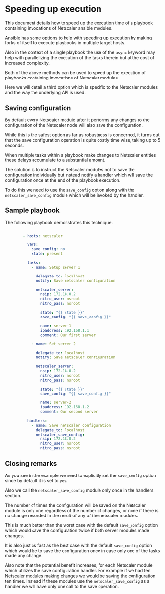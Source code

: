 # Speeding up execution

This document details how to speed up the execution time of a playbook
containing invocations of Netscaler ansible modules.

Ansible has some options to help with speeding up execution by making
forks of itself to execute playbooks in multiple target hosts.

Also in the context of a single playbook the use of the ``async`` keyword
may help with parallelizing the execution of the tasks therein but at
the cost of increased complexity.

Both of the above methods can be used to speed up the execution of
playbooks containing invocations of Netscaler modules.

Here we will detail a third option which is specific to the Netscaler
modules and the way the underlying API is used.

## Saving configuration

By default every Netscaler module after it performs any changes to the configuration
of the Netscaler node will also save the configuration.

While this is the safest option as far as robustness is concerned, it turns out that the save configuration operation
is quite costly time wise, taking up to 5 seconds.

When multiple tasks within a playbook make changes to Netscaler entities these
delays accumulate to a substantial amount.

The solution is to instruct the Netscaler modules not to save the configuration
individually but instead notify a handler which will save the configuration once
at the end of the playbook execution.

To do this we need to use the ``save_config`` option along with the ``netscaler_save_config``
module which will be invoked by the handler.

## Sample playbook

The following playbook demonstrates this technique.


```yaml

        - hosts: netscaler

          vars:
            save_config: no
            state: present

          tasks:
            - name: Setup server 1

              delegate_to: localhost
              notify: Save netscaler configuration

              netscaler_server:
                nsip: 172.18.0.2
                nitro_user: nsroot
                nitro_pass: nsroot

                state: "{{ state }}"
                save_config: "{{ save_config }}"

                name: server-1
                ipaddress: 192.168.1.1
                comment: Our first server

            - name: Set server 2

              delegate_to: localhost
              notify: Save netscaler configuration

              netscaler_server:
                nsip: 172.18.0.2
                nitro_user: nsroot
                nitro_pass: nsroot

                state: "{{ state }}"
                save_config: "{{ save_config }}"

                name: server-2
                ipaddress: 192.168.1.2
                comment: Our second server

          handlers:
            - name: Save netscaler configuration
              delegate_to: localhost
              netscaler_save_config:
                nsip: 172.18.0.2
                nitro_user: nsroot
                nitro_pass: nsroot

```

## Closing remarks

As you see in the example we need to explicitly set the ``save_config`` option
since by default it is set to ``yes``.

Also we call the ``netscaler_save_config`` module only once in the handlers section.

The number of times the configuration will be saved on the Netscaler module is
only one regardless of the number of changes, or none if there is no change recorded
in the result of any of the netscaler modules.

This is much better than the worst case with the default ``save_config`` option which would
save the configuration twice if both server modules made changes.

It is also just as fast as the best case with the default ``save_config`` option which would be
to save the configuration once in case only one of the tasks made any change.

Also note that the potential benefit increases, for each Netscaler module which utilizes the
save configuration handler. For example if we had ten Netscaler modules making changes we would
be saving the configuration ten times. Instead if these modules use the ``netscaler_save_config``
as a handler we will have only one call to the save operation.
